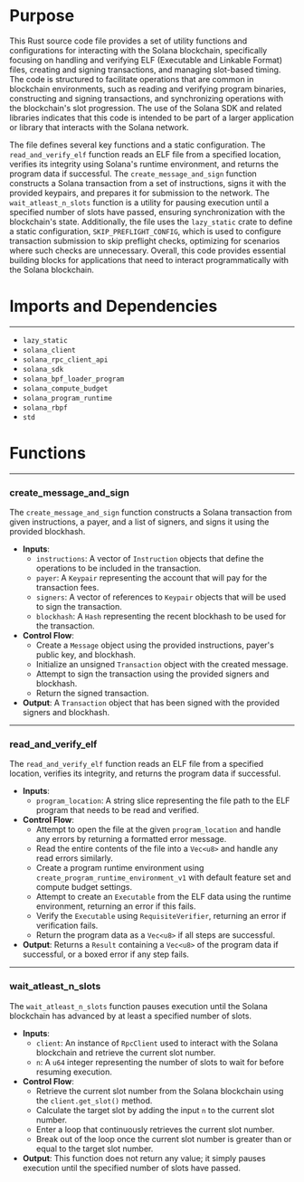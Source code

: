 # Purpose
This Rust source code file provides a set of utility functions and configurations for interacting with the Solana blockchain, specifically focusing on handling and verifying ELF (Executable and Linkable Format) files, creating and signing transactions, and managing slot-based timing. The code is structured to facilitate operations that are common in blockchain environments, such as reading and verifying program binaries, constructing and signing transactions, and synchronizing operations with the blockchain's slot progression. The use of the Solana SDK and related libraries indicates that this code is intended to be part of a larger application or library that interacts with the Solana network.

The file defines several key functions and a static configuration. The `read_and_verify_elf` function reads an ELF file from a specified location, verifies its integrity using Solana's runtime environment, and returns the program data if successful. The `create_message_and_sign` function constructs a Solana transaction from a set of instructions, signs it with the provided keypairs, and prepares it for submission to the network. The `wait_atleast_n_slots` function is a utility for pausing execution until a specified number of slots have passed, ensuring synchronization with the blockchain's state. Additionally, the file uses the `lazy_static` crate to define a static configuration, `SKIP_PREFLIGHT_CONFIG`, which is used to configure transaction submission to skip preflight checks, optimizing for scenarios where such checks are unnecessary. Overall, this code provides essential building blocks for applications that need to interact programmatically with the Solana blockchain.
# Imports and Dependencies

---
- `lazy_static`
- `solana_client`
- `solana_rpc_client_api`
- `solana_sdk`
- `solana_bpf_loader_program`
- `solana_compute_budget`
- `solana_program_runtime`
- `solana_rbpf`
- `std`


# Functions

---
### create\_message\_and\_sign
The `create_message_and_sign` function constructs a Solana transaction from given instructions, a payer, and a list of signers, and signs it using the provided blockhash.
- **Inputs**:
    - `instructions`: A vector of `Instruction` objects that define the operations to be included in the transaction.
    - `payer`: A `Keypair` representing the account that will pay for the transaction fees.
    - `signers`: A vector of references to `Keypair` objects that will be used to sign the transaction.
    - `blockhash`: A `Hash` representing the recent blockhash to be used for the transaction.
- **Control Flow**:
    - Create a `Message` object using the provided instructions, payer's public key, and blockhash.
    - Initialize an unsigned `Transaction` object with the created message.
    - Attempt to sign the transaction using the provided signers and blockhash.
    - Return the signed transaction.
- **Output**: A `Transaction` object that has been signed with the provided signers and blockhash.


---
### read\_and\_verify\_elf
The `read_and_verify_elf` function reads an ELF file from a specified location, verifies its integrity, and returns the program data if successful.
- **Inputs**:
    - `program_location`: A string slice representing the file path to the ELF program that needs to be read and verified.
- **Control Flow**:
    - Attempt to open the file at the given `program_location` and handle any errors by returning a formatted error message.
    - Read the entire contents of the file into a `Vec<u8>` and handle any read errors similarly.
    - Create a program runtime environment using `create_program_runtime_environment_v1` with default feature set and compute budget settings.
    - Attempt to create an `Executable` from the ELF data using the runtime environment, returning an error if this fails.
    - Verify the `Executable` using `RequisiteVerifier`, returning an error if verification fails.
    - Return the program data as a `Vec<u8>` if all steps are successful.
- **Output**: Returns a `Result` containing a `Vec<u8>` of the program data if successful, or a boxed error if any step fails.


---
### wait\_atleast\_n\_slots
The `wait_atleast_n_slots` function pauses execution until the Solana blockchain has advanced by at least a specified number of slots.
- **Inputs**:
    - `client`: An instance of `RpcClient` used to interact with the Solana blockchain and retrieve the current slot number.
    - `n`: A `u64` integer representing the number of slots to wait for before resuming execution.
- **Control Flow**:
    - Retrieve the current slot number from the Solana blockchain using the `client.get_slot()` method.
    - Calculate the target slot by adding the input `n` to the current slot number.
    - Enter a loop that continuously retrieves the current slot number.
    - Break out of the loop once the current slot number is greater than or equal to the target slot number.
- **Output**: This function does not return any value; it simply pauses execution until the specified number of slots have passed.


